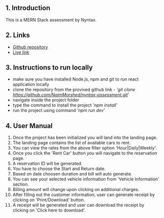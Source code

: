 ## 1. Introduction
This is a MERN Stack assessment by Nyntax. 
## 2. Links
- [Github repository](https://github.com/NaimMorshed/nyntax-assessment)
- [Live link](https://nyntax-assessment.vercel.app/)
## 3. Instructions to run locally
- make sure you have installed Node.js, npm and git to run react application locally
- clone the repository from the provived github link - *'git clone https://github.com/NaimMorshed/nyntax-assessment.git'*
- navigate inside the project folder
- type the command to install the project *'npm install'*
- run the project using command *'npm run dev'*
## 4. User Manual
1. Once the project has been initialized you will land into the landing page.
2. The landing page contains the list of available cars to rent.
3. You can view the rates from the above filter option 'Hour|Daily|Weekly'.
4. Once you click the 'Rent Car' button you will navigate to the reservation page.
5. A reservation ID will be generated.
6. You have to choose the Start and Return date.
7. Based on date choosen duration and bill will auto generate.
8. You can see your selected vehicle information from 'Vehicle Information' section.
9. Billing amount will change upon clicking on additional charges.
10. After filling out the customer information, user can generate receipt by clicking on 'Print/Download' button.
11. A receipt will be generated and user can download the receipt by clicking on 'Click here to download'.
